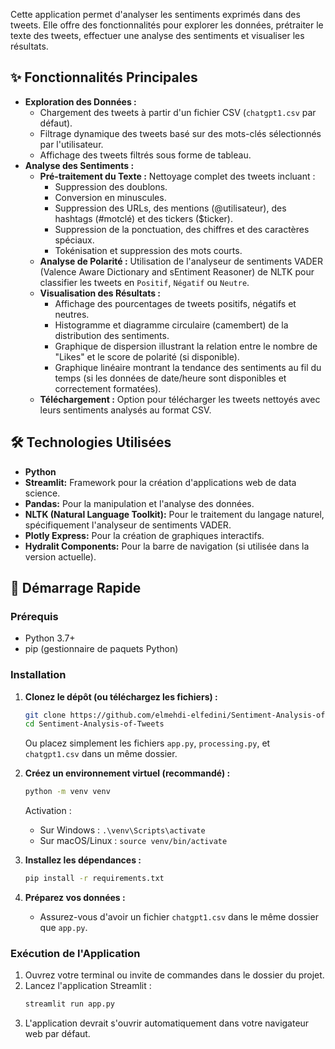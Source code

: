 
Cette application permet d'analyser les sentiments exprimés dans des tweets. Elle offre des fonctionnalités pour explorer les données, prétraiter le texte des tweets, effectuer une analyse des sentiments et visualiser les résultats.

## ✨ Fonctionnalités Principales

*   **Exploration des Données :**
    *   Chargement des tweets à partir d'un fichier CSV (`chatgpt1.csv` par défaut).
    *   Filtrage dynamique des tweets basé sur des mots-clés sélectionnés par l'utilisateur.
    *   Affichage des tweets filtrés sous forme de tableau.
*   **Analyse des Sentiments :**
    *   **Pré-traitement du Texte :** Nettoyage complet des tweets incluant :
        *   Suppression des doublons.
        *   Conversion en minuscules.
        *   Suppression des URLs, des mentions (@utilisateur), des hashtags (#motclé) et des tickers ($ticker).
        *   Suppression de la ponctuation, des chiffres et des caractères spéciaux.
        *   Tokénisation et suppression des mots courts.
    *   **Analyse de Polarité :** Utilisation de l'analyseur de sentiments VADER (Valence Aware Dictionary and sEntiment Reasoner) de NLTK pour classifier les tweets en `Positif`, `Négatif` ou `Neutre`.
    *   **Visualisation des Résultats :**
        *   Affichage des pourcentages de tweets positifs, négatifs et neutres.
        *   Histogramme et diagramme circulaire (camembert) de la distribution des sentiments.
        *   Graphique de dispersion illustrant la relation entre le nombre de "Likes" et le score de polarité (si disponible).
        *   Graphique linéaire montrant la tendance des sentiments au fil du temps (si les données de date/heure sont disponibles et correctement formatées).
    *   **Téléchargement :** Option pour télécharger les tweets nettoyés avec leurs sentiments analysés au format CSV.

## 🛠️ Technologies Utilisées

*   **Python**
*   **Streamlit:** Framework pour la création d'applications web de data science.
*   **Pandas:** Pour la manipulation et l'analyse des données.
*   **NLTK (Natural Language Toolkit):** Pour le traitement du langage naturel, spécifiquement l'analyseur de sentiments VADER.
*   **Plotly Express:** Pour la création de graphiques interactifs.
*   **Hydralit Components:** Pour la barre de navigation (si utilisée dans la version actuelle).


## 🚀 Démarrage Rapide

### Prérequis

*   Python 3.7+
*   pip (gestionnaire de paquets Python)

### Installation

1.  **Clonez le dépôt (ou téléchargez les fichiers) :**
    ```bash
    git clone https://github.com/elmehdi-elfedini/Sentiment-Analysis-of-Tweets.git
    cd Sentiment-Analysis-of-Tweets
    ```
    Ou placez simplement les fichiers `app.py`, `processing.py`, et `chatgpt1.csv` dans un même dossier.

2.  **Créez un environnement virtuel (recommandé) :**
    ```bash
    python -m venv venv
    ```
    Activation :
    *   Sur Windows : `.\venv\Scripts\activate`
    *   Sur macOS/Linux : `source venv/bin/activate`

3.  **Installez les dépendances :**
    ```bash
    pip install -r requirements.txt
    ```

4.  **Préparez vos données :**
    *   Assurez-vous d'avoir un fichier `chatgpt1.csv` dans le même dossier que `app.py`. 

### Exécution de l'Application

1.  Ouvrez votre terminal ou invite de commandes dans le dossier du projet.
2.  Lancez l'application Streamlit :
    ```bash
    streamlit run app.py
    ```
3.  L'application devrait s'ouvrir automatiquement dans votre navigateur web par défaut.

